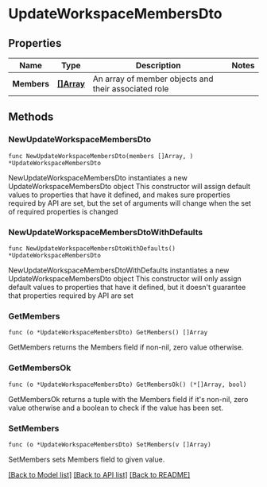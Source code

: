 # UpdateWorkspaceMembersDto

## Properties

Name | Type | Description | Notes
------------ | ------------- | ------------- | -------------
**Members** | [**[]Array**](Array.md) | An array of member objects and their associated role | 

## Methods

### NewUpdateWorkspaceMembersDto

`func NewUpdateWorkspaceMembersDto(members []Array, ) *UpdateWorkspaceMembersDto`

NewUpdateWorkspaceMembersDto instantiates a new UpdateWorkspaceMembersDto object
This constructor will assign default values to properties that have it defined,
and makes sure properties required by API are set, but the set of arguments
will change when the set of required properties is changed

### NewUpdateWorkspaceMembersDtoWithDefaults

`func NewUpdateWorkspaceMembersDtoWithDefaults() *UpdateWorkspaceMembersDto`

NewUpdateWorkspaceMembersDtoWithDefaults instantiates a new UpdateWorkspaceMembersDto object
This constructor will only assign default values to properties that have it defined,
but it doesn't guarantee that properties required by API are set

### GetMembers

`func (o *UpdateWorkspaceMembersDto) GetMembers() []Array`

GetMembers returns the Members field if non-nil, zero value otherwise.

### GetMembersOk

`func (o *UpdateWorkspaceMembersDto) GetMembersOk() (*[]Array, bool)`

GetMembersOk returns a tuple with the Members field if it's non-nil, zero value otherwise
and a boolean to check if the value has been set.

### SetMembers

`func (o *UpdateWorkspaceMembersDto) SetMembers(v []Array)`

SetMembers sets Members field to given value.



[[Back to Model list]](../README.md#documentation-for-models) [[Back to API list]](../README.md#documentation-for-api-endpoints) [[Back to README]](../README.md)



